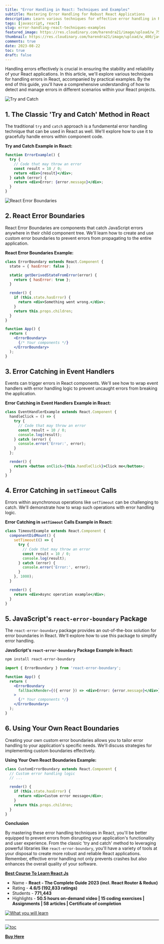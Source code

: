 ```yaml
---
title: "Error Handling in React: Techniques and Examples"
subtitle: Mastering Error Handling for Robust React Applications
description: Learn various techniques for effective error handling in React applications with practical examples. Explore error boundaries, event handler error catching, `setTimeout` error handling, and more.
tags: [javascript, react]
slug: error-handling-react-techniques-examples
featured_image: https://res.cloudinary.com/harendra21/image/upload/w_750/javascriptwithexample/Handle_Errors_in_React_l31zpo.png
thumbnail: https://res.cloudinary.com/harendra21/image/upload/w_400/javascriptwithexample/Handle_Errors_in_React_l31zpo.png
comments: true
date: 2023-08-22
toc: true
draft: false
---
```


Handling errors effectively is crucial in ensuring the stability and reliability of your React applications. In this article, we'll explore various techniques for handling errors in React, accompanied by practical examples. By the end of this guide, you'll have a comprehensive understanding of how to detect and manage errors in different scenarios within your React projects.

![Try and Catch](https://static.javatpoint.com/core/images/java-try-catch-block.png)

## 1. The Classic 'Try and Catch' Method in React

   The traditional `try` and `catch` approach is a fundamental error handling technique that can be used in React as well. We'll explore how to use it to gracefully handle errors within component code.

   **Try and Catch Example in React:**

   ```jsx
   function ErrorExample() {
     try {
       // Code that may throw an error
       const result = 10 / 0;
       return <div>{result}</div>;
     } catch (error) {
       return <div>Error: {error.message}</div>;
     }
   }
   ```

![React Error Boundaries](https://legacy.reactjs.org/static/45611d4fdbd152829b28ae2348d6dcba/6dd26/error-boundaries-stack-trace-line-numbers.png)

## 2. React Error Boundaries

   React Error Boundaries are components that catch JavaScript errors anywhere in their child component tree. We'll learn how to create and use custom error boundaries to prevent errors from propagating to the entire application.

**React Error Boundaries Example:**

   ```jsx
   class ErrorBoundary extends React.Component {
     state = { hasError: false };

     static getDerivedStateFromError(error) {
       return { hasError: true };
     }

     render() {
       if (this.state.hasError) {
         return <div>Something went wrong.</div>;
       }
       return this.props.children;
     }
   }

   function App() {
     return (
       <ErrorBoundary>
         {/* Your components */}
       </ErrorBoundary>
     );
   }
   ```

## 3. Error Catching in Event Handlers

   Events can trigger errors in React components. We'll see how to wrap event handlers with error handling logic to prevent uncaught errors from breaking the application.

**Error Catching in Event Handlers Example in React:**

   ```jsx
   class EventHandlerExample extends React.Component {
     handleClick = () => {
       try {
         // Code that may throw an error
         const result = 10 / 0;
         console.log(result);
       } catch (error) {
         console.error('Error:', error);
       }
     };

     render() {
       return <button onClick={this.handleClick}>Click me</button>;
     }
   }
   ```

## 4. Error Catching in `setTimeout` Calls

   Errors within asynchronous operations like `setTimeout` can be challenging to catch. We'll demonstrate how to wrap such operations with error handling logic.

**Error Catching in `setTimeout` Calls Example in React:**

   ```jsx
   class TimeoutExample extends React.Component {
     componentDidMount() {
       setTimeout(() => {
         try {
           // Code that may throw an error
           const result = 10 / 0;
           console.log(result);
         } catch (error) {
           console.error('Error:', error);
         }
       }, 1000);
     }

     render() {
       return <div>Async operation example</div>;
     }
   }
   ```

## 5. JavaScript's `react-error-boundary` Package

   The `react-error-boundary` package provides an out-of-the-box solution for error boundaries in React. We'll explore how to use this package to simplify error handling.

**JavaScript's `react-error-boundary` Package Example in React:**

   ```bash
   npm install react-error-boundary
   ```

   ```jsx
   import { ErrorBoundary } from 'react-error-boundary';

   function App() {
     return (
       <ErrorBoundary
         fallbackRender={({ error }) => <div>Error: {error.message}</div>}
       >
         {/* Your components */}
       </ErrorBoundary>
     );
   }
   ```

## 6. Using Your Own React Boundaries

   Creating your own custom error boundaries allows you to tailor error handling to your application's specific needs. We'll discuss strategies for implementing custom boundaries effectively.

**Using Your Own React Boundaries Example:**

   ```jsx
   class CustomErrorBoundary extends React.Component {
     // Custom error handling logic
     // ...

     render() {
       if (this.state.hasError) {
         return <div>Custom error message</div>;
       }
       return this.props.children;
     }
   }
   ```

**Conclusion**

By mastering these error handling techniques in React, you'll be better equipped to prevent errors from disrupting your application's functionality and user experience. From the classic 'try and catch' method to leveraging powerful libraries like `react-error-boundary`, you'll have a variety of tools at your disposal to create more robust and reliable React applications. Remember, effective error handling not only prevents crashes but also enhances the overall quality of your software.


**[Best Course To Learn React Js](https://ekaro.in/enkr20230822s32493941)**
- Name - **React - The Complete Guide 2023 (incl. React Router & Redux)**
- Rating - **4.6/5 (192,833 ratings)**
- Students - **771,443**
- Highlights - **50.5 hours on-demand video | 15 coding exercises | Assignments | 58 articles | Certificate of completion**

[![What you will learn](https://res.cloudinary.com/harendra21/image/upload/v1692706910/javascriptwithexample/React_course_ioskno.png)](https://ekaro.in/enkr20230822s32493941)

-----

[![toc](https://res.cloudinary.com/harendra21/image/upload/v1692706910/javascriptwithexample/react_course_wl13cv.png)](https://ekaro.in/enkr20230822s32493941)

**[Buy Here](https://ekaro.in/enkr20230822s32493941)**